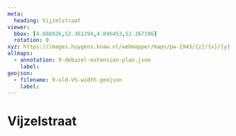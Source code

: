 ```yaml
---
meta:
  heading: Vijzelstraat
viewer:
  bbox: [4.888826,52.361294,4.896453,52.367196]
  rotation: 0
xyz: https://images.huygens.knaw.nl/webmapper/maps/pw-1943/{z}/{x}/{y}.png
allmaps:
  - annotation: 9-debazel-extension-plan.json 
    label:  
geojson: 
  - filename: 9-old-VS-width.geojson
    label: 
---
```

# Vijzelstraat

